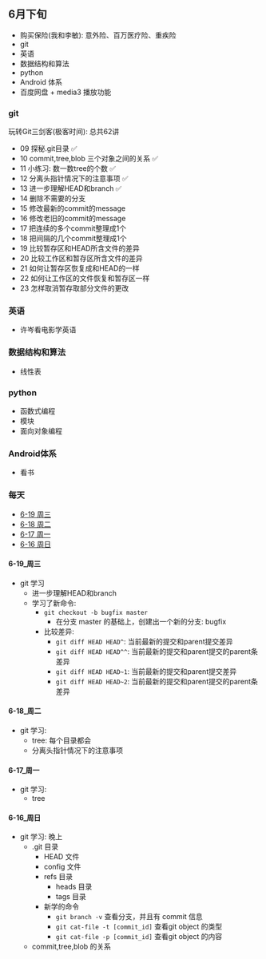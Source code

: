 ## 6月下旬

- 购买保险(我和李敏): 意外险、百万医疗险、重疾险
- git 
- 英语
- 数据结构和算法
- python
- Android 体系
- 百度网盘 + media3 播放功能

### git 
玩转Git三剑客(极客时间): 总共62讲
- 09 探秘.git目录 ✅ 
- 10 commit,tree,blob 三个对象之间的关系 ✅
- 11 小练习: 数一数tree的个数 ✅
- 12 分离头指针情况下的注意事项 ✅
- 13 进一步理解HEAD和branch ✅
- 14 删除不需要的分支
- 15 修改最新的commit的message
- 16 修改老旧的commit的message
- 17 把连续的多个commit整理成1个
- 18 把间隔的几个commit整理成1个
- 19 比较暂存区和HEAD所含文件的差异
- 20 比较工作区和暂存区所含文件的差异
- 21 如何让暂存区恢复成和HEAD的一样
- 22 如何让工作区的文件恢复和暂存区一样
- 23 怎样取消暂存取部分文件的更改

### 英语

- 许岑看电影学英语

### 数据结构和算法

- 线性表

### python

- 函数式编程
- 模块
- 面向对象编程

### Android体系

- 看书


### 每天

- [6-19 周三](#6-19周三)
- [6-18 周二](#6-18周二)
- [6-17 周一](#6-17周一)
- [6-16 周日](#6-16周日)

#### 6-19_周三

- git 学习
  - 进一步理解HEAD和branch  
  - 学习了新命令: 
    - `git checkout -b bugfix master`
      - 在分支 master 的基础上，创建出一个新的分支: bugfix
    - 比较差异:
      - `git diff HEAD HEAD^`: 当前最新的提交和parent提交差异
      - `git diff HEAD HEAD^^`: 当前最新的提交和parent提交的parent条差异
      - `git diff HEAD HEAD~1`: 当前最新的提交和parent提交差异
      - `git diff HEAD HEAD~2`: 当前最新的提交和parent提交的parent条差异

#### 6-18_周二

- git 学习:
  - tree: 每个目录都会
  - 分离头指针情况下的注意事项

#### 6-17_周一

- git 学习:
  - tree

#### 6-16_周日

- git 学习: 晚上
  - .git 目录
    - HEAD 文件
    - config 文件
    - refs 目录
      - heads 目录
      - tags 目录
    - 新学的命令
      - `git branch -v` 查看分支，并且有 commit 信息
      - `git cat-file -t [commit_id]` 查看git object 的类型
      - `git cat-file -p [commit_id]` 查看git object 的内容
  - commit,tree,blob 的关系